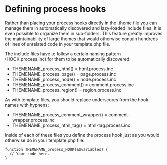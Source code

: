 # Defining process hooks
Rather than placing your process hooks directly in the .theme file you
can manage them in automatically discovered and lazy-loaded include files. It is
even possible to organize them in sub-folders. This feature greatly improves the
maintainability of large themes that would otherwise contain hundreds of lines
of unrelated code in your template.php file.

The include files have to follow a certain naming pattern (HOOK.process.inc)
for them to be automatically discovered:

* THEMENAME_process_html() = html.process.inc
* THEMENAME_process_page() = page.process.inc
* THEMENAME_process_node() = node.process.inc
* THEMENAME_process_comment() = comment.process.inc
* THEMENAME_process_region() = region.process.inc

As with template files, you should replace underscores from the hook names with
hyphens:

* THEMENAME_process_comment_wrapper() = comment-wrapper.process.inc
* THEMENAME_process_html_tag() = html-tag.process.inc

Inside of each of these files you define the process hook just as you would
otherwise do in your template.php file:

```
function THEMENAME_process_HOOK(&$variables) {
  // Your code here.
}
```
